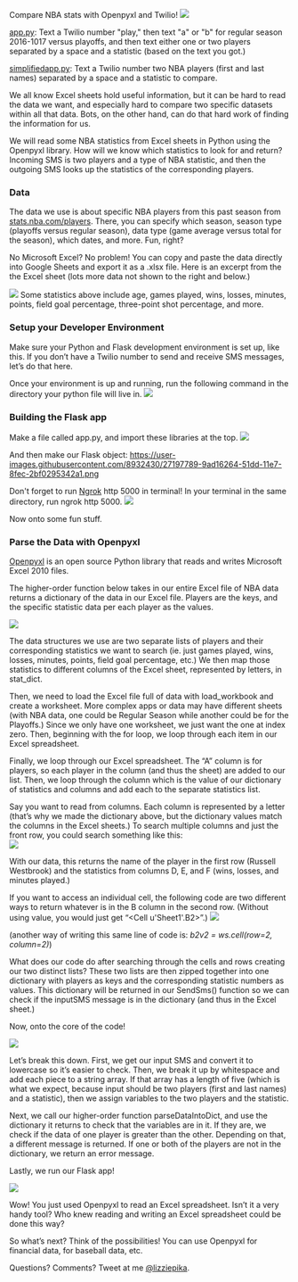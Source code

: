 Compare NBA stats with Openpyxl and Twilio!
<img src = "https://user-images.githubusercontent.com/8932430/27196835-0f338ff0-51da-11e7-8faf-93c606b65895.png">

<a href = "https://github.com/elizabethsiegle/twilio-sms-bot-compare-nba-stats/blob/master/app.py">app.py</a>: Text a Twilio number "play," then text "a" or "b" for regular season 2016-1017 versus playoffs, and then text either one or two players separated by a space and a statistic (based on the text you got.)

<a href = "https://github.com/elizabethsiegle/twilio-sms-bot-compare-nba-stats/blob/master/simplifiedapp.py">simplifiedapp.py</a>: Text a Twilio number two NBA players (first and last names) separated by a space and a statistic to compare.

We all know Excel sheets hold useful information, but it can be hard to read the data we want, and especially hard to compare two specific datasets within all that data. Bots, on the other hand, can do that hard work of finding the information for us. 

We will read some NBA statistics from Excel sheets in Python using the Openpyxl library. How will we know which statistics to look for and return? Incoming SMS is two players and a type of NBA statistic, and then the outgoing SMS looks up the statistics of the corresponding players.

<h3>Data</h3>
The data we use is about specific NBA players from this past season from <a href = "stats.nba.com/players" target="_blank">stats.nba.com/players</a>.
There, you can specify which season, season type (playoffs versus regular season), data type (game average versus total for the season), which dates, and more. Fun, right? 

No Microsoft Excel? No problem! You can copy and paste the data directly into Google Sheets and export it as a .xlsx file. Here is an excerpt from the the Excel sheet (lots more data not shown to the right and below.) 

<img src = "https://user-images.githubusercontent.com/8932430/27196938-6cbfa208-51da-11e7-9469-98d30a62ac92.png">
Some statistics above include age, games played, wins, losses, minutes, points, field goal percentage, three-point shot percentage, and more.

<h3>Setup your Developer Environment</h3>
Make sure your Python and Flask development environment is set up, like this. If you don’t have a Twilio number to send and receive SMS messages, let’s do that here.



Once your environment is up and running, run the following command in the directory your python file will live in. 
<img src = "https://user-images.githubusercontent.com/8932430/27196974-8e4d2148-51da-11e7-89a5-7cea43505961.png"/>


<h3>Building the Flask app</h3>
Make a file called app.py, and import these libraries at the top.
<img src = "https://user-images.githubusercontent.com/8932430/27197002-ae6e5dde-51da-11e7-8ba4-7961b2475760.png"/>

And then make our Flask object:
https://user-images.githubusercontent.com/8932430/27197789-9ad16264-51dd-11e7-8fec-2bf0295342a1.png

Don't forget to run <a href = "ngrok.com" target="_blank">Ngrok</a> http 5000 in terminal! In your terminal in the same directory, run ngrok http 5000.
<img src ="https://user-images.githubusercontent.com/8932430/27196971-8a1114b8-51da-11e7-821a-b61939f8b597.png"/>

Now onto some fun stuff.

<h3>Parse the Data with Openpyxl</h3>
<a href = "https://openpyxl.readthedocs.io/en/default/">Openpyxl</a> is an open source Python library that reads and writes Microsoft Excel 2010 files.
 
The higher-order function below takes in our entire Excel file of NBA data returns a dictionary of the data in our Excel file. Players are the keys, and the specific statistic data per each player as the values. 

<img src ="https://user-images.githubusercontent.com/8932430/27197009-b18fce58-51da-11e7-8070-be60cabb2644.png">

The data structures we use are two separate lists of players and their corresponding statistics we want to search (ie. just games played, wins, losses, minutes, points, field goal percentage, etc.) We then map those statistics to different columns of the Excel sheet, represented by letters, in stat_dict.
 
Then, we need to load the Excel file full of data with load_workbook and create a worksheet. More complex apps or data may have different sheets (with NBA data, one could be Regular Season while another could be for the Playoffs.) Since we only have one worksheet, we just want the one at index zero. Then, beginning with the for loop, we loop through each item in our Excel spreadsheet. 
 
Finally, we loop through our Excel spreadsheet. The “A” column is for players, so each player in the column (and thus the sheet) are added to our list. Then, we loop through the column which is the value of our dictionary of statistics and columns and add each to the separate statistics list.
 
Say you want to read from columns. Each column is represented by a letter (that’s why we made the dictionary above, but the dictionary values match the columns in the Excel sheets.) To search multiple columns and just the front row, you could search something like this:  
<img src = "https://user-images.githubusercontent.com/8932430/27197012-b43cf73e-51da-11e7-838c-77eb6d819cd1.png">

With our data, this returns the name of the player in the first row (Russell Westbrook) and the statistics from columns D, E, and F (wins, losses, and minutes played.)
 
If you want to access an individual cell, the following code are two different ways to return whatever is in the B column in the second row. (Without using value, you would just get “<Cell u'Sheet1'.B2>”.)
<img src ="https://user-images.githubusercontent.com/8932430/27197029-c494b70c-51da-11e7-8c9a-15696598675c.png">

(another way of writing this same line of code is: <em>b2v2 = ws.cell(row=2, column=2)</em>)

What does our code do after searching through the cells and rows creating our two distinct lists? These two lists are then zipped together into one dictionary with players as keys and the corresponding statistic numbers as values. This dictionary will be returned in our SendSms() function so we can check if the inputSMS message is in the dictionary (and thus in the Excel sheet.)

Now, onto the core of the code! 

<img src = "https://user-images.githubusercontent.com/8932430/27197031-c7165166-51da-11e7-8bcd-30478e7fdaaa.png">

Let’s break this down. First, we get our input SMS and convert it to lowercase so it’s easier to check. Then, we break it up by whitespace and add each piece to a string array. If that array has a length of five (which is what we expect, because input should be two players (first and last names) and a statistic), then we assign variables to the two players and the statistic.
 
Next, we call our higher-order function parseDataIntoDict, and use the dictionary it returns to check that the variables are in it. If they are, we check if the data of one player is greater than the other. Depending on that, a different message is returned. If one or both of the players are not in the dictionary, we return an error message. 
 
Lastly, we run our Flask app!

<img src ="https://user-images.githubusercontent.com/8932430/27197035-cb3202d6-51da-11e7-8fd2-73d8467cf2c6.png">

Wow! You just used Openpyxl to read an Excel spreadsheet. Isn’t it a very handy tool? Who knew reading and writing an Excel spreadsheet could be done this way?
 
So what’s next? Think of the possibilities! You can use Openpyxl for financial data, for baseball data, etc. 

Questions? Comments? Tweet at me <a href = "twitter.com/lizziepika" target="_blank">@lizziepika</a>.

